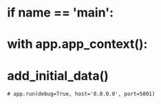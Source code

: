 # 


# if __name__ == '__main__':
#     with app.app_context(): 
#         add_initial_data() 
    # app.run(debug=True, host='0.0.0.0', port=5001)


